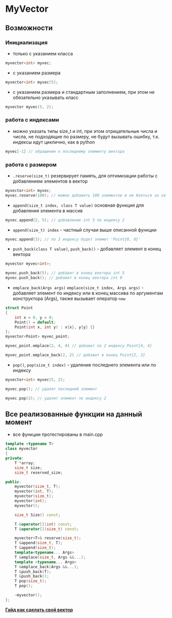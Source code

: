 # MyVector

## Возможности

### **Инициализация**

- только с указанием класса

```c++
myvector<int> myvec;
```

- с указанием размера

```c++
myvector<int> myvec(5);
```

- с указанием размера и стандартным заполнением, при этом не обязательно указывать класс

```c++
myvector myvec(5, 2);
```

### **работа с индексами**

- можно указать типы size_t и int, при этом отрицательные числа и числа, не подходящие по размеру, не будут вызывать ошибку, т.к. индексы идут циклично, как в python

```c++
myvec[-1] // обращение к последнему элементу вектора
```

### **работа с размером**

- `.reserve(size_t)` резервирует память, для оптимизации работы с добавлением элементов в вектор

```c++
myvector<int> myvec;
myvec.reserve(100); // можно добавить 100 элементов и не бояться за затраты компьютера
```

- `append(size_t index, class T value)` основная функция для добавления элемента в массив

```c++
myvec.append(2, 5); // добавление int 5 по индексу 2
```

- `append(size_t) index` - частный случаи выше описанной функции

```c++
myvec.append(3); // по 3 индексу будет элемет 'Point{0, 0}'
```

- `push_back(class T value)`, `push_back()` - добавляет элемент в конец вектора

```c++
myvector myvec<int>;

myvec.push_back(5); // добавит в конец вектора int 5
myvec.push_back(); // добавит в конец вектора int 0
```

- `emplace_back(Args args)` `emplace(size_t index, Args args)` - добавляет элемент по индексу или в конец массива по аргументам конструктора (Args), также вызывает оператор `new`

```c++
struct Point
{
    int x = 0, y = 0;
    Point() = default;
    Point(int x, int y) : x{x}, y{y} {}
};
myvector<Point> myvec_point;

myvec_point.emplace(2, 4, 4) // добавит по 2 индексу Point{4, 4}

myvec_point.emplace_back(2, 2) // добавит в конец Point{2, 2}
```

- `pop()`, `pop(size_t index)` - удаление последнего элемента или по индексу

```c++
myvector<int> myvec(5, 2);

myvec.pop(); // удалит последний элемент

myvec.pop(2); // удалит элемент по индексу 2
```

## Все реализованные функции на данный момент
* все функции протестированы в main.cpp
```c++
template <typename T>
class myvector
{
private:
    T *array;
    size_t size;
    size_t reserved_size;

public:
    myvector(size_t, T);
    myvector(int, T);
    myvector(size_t);
    myvector(int);
    myvector();

    size_t Size() const;

    T &operator[](int) const;
    T &operator[](size_t) const;

    myvector<T>& reserve(size_t);
    T &append(size_t, T);
    T &append(size_t);
    template<typename... Args>
    T &emplace(size_t, Args &&...);
    template <typename... Args>
    T &emplace_back(Args &&...);
    T &push_back(T);
    T &push_back();
    T pop(size_t);
    T pop();

    ~myvector();
};
```

[**Гайд как сделать свой вектор**](https://www.youtube.com/watch?v=dQw4w9WgXcQ)
